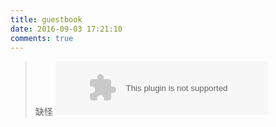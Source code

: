 ```yaml
---
title: guestbook
date: 2016-09-03 17:21:10
comments: true
---
```

<blockquote class="blockquote-center">
    缺怪
    <!-- <embed src="https://music.163.com/style/swf/widget.swf?sid=413831749&type=2&auto=0&width=320&height=66" title="绅士(Cover 薛之谦)-宇西" width="340" height="86"  allowNetworking="all" oncontextmenu="return false"></embed> -->
    <!-- <embed src="https://music.163.com/style/swf/widget.swf?sid=27955653&type=2&auto=0&width=320&height=66" title="你还要我怎样-薛之谦" width="340" height="86"  allowNetworking="all" oncontextmenu="return false"></embed> -->
    <embed src="https://music.163.com/style/swf/widget.swf?sid=26672926&type=2&auto=0&width=320&height=66" title="Nothing To Fear - Dexter Britain" width="340" height="86"  allowNetworking="all" oncontextmenu="return false"></embed>
</blockquote>
<br/>
